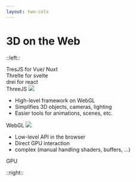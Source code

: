 ```yaml
---
layout: two-cols
---
```


# 3D on the Web

::left::

<div class="w-full h-23"></div>

<div class="flex flex-col gap-2 mt-3">

  <div
    class="flex flex-row justify-center gap-7"
    v-click="4"
  >
    <div
      class="flex flex-col p-1"
      v-mark="{ at: 4, color: '#36ab7a', type: 'box' }"
    >
      <div class="!w-22 shrink-0 flex flex-col">
        <span class="text-primary text-xl">TresJS</span>
        <span class="text-sm color-gray-500">for Vue/ Nuxt</span>
      </div>
    </div>
    <div
      class="flex flex-col p-1"
      v-mark="{ at: 4, color: '#36ab7a', type: 'box' }"
    >
      <div class="!w-22 shrink-0 flex flex-col">
        <span class="text-primary text-xl">Threlte</span>
        <span class="text-sm color-gray-500">for svelte</span>
      </div>
    </div>
    <div
      class="flex flex-col p-1"
      v-mark="{ at: 4, color: '#36ab7a', type: 'box' }"
    >
      <div class="!w-22 shrink-0 flex flex-col">
        <span class="text-primary text-xl">drei</span>
        <span class="text-sm color-gray-500">for react</span>
      </div>
    </div>
  </div>

  <div
    class="flex flex-row justify-between items-center p-1 mx-8"
    v-mark="{ at: 3, color: '#26ab7a', type: 'box' }"
    v-click="3"
  >
    <div class="!w-22 pr-3 shrink-0 flex flex-col">
      <span class="text-primary text-xl">ThreeJS</span>
      <img src="/assets/logos/ThreeJS.png" />
    </div>
    <div class="w-full text-sm">
      <ul>
        <li>High-level framework on WebGL</li>
        <li>Simplifies 3D objects, cameras, lighting</li>
        <li>Easier tools for animations, scenes, etc.</li>
      </ul>
    </div>
  </div>

  <div
    class="flex flex-row justify-between items-center p-1 mx-4"
    v-mark="{ at: 2, color: '#26ab7a', type: 'box' }"
    v-click="2"
  >
    <div class="!w-20 pr-3 shrink-0 flex flex-col">
      <span class="text-primary text-xl">WebGL</span>
      <img src="/assets/logos/WebGL.png" />
    </div>
    <div class="w-full text-sm">
      <ul>
        <li>Low-level API in the browser</li>
        <li>Direct GPU interaction</li>
        <li>complex (manual handling shaders, buffers, ...)</li>
      </ul>
    </div>
  </div>

  <div
    class="flex flex-row justify-center items-center p-3"
    v-mark="{ at: 1, color: '#26ab7a', type: 'box' }"
    v-click="1"
  >
    <span class="text-primary text-xl">GPU</span>
  </div>

</div>

::right::

<div class="relative w-full">
  <Suspense>
    <Demo3DScene />
  </Suspense>
</div>

<!--
Why 3D in the Web?
-> it is interactive against an static image

- Renderer: WebGL
- Libraries: ThreeJS
- Format: gltf/glb (gcode) <- copy existing slide?

benchy 3D example
-->
